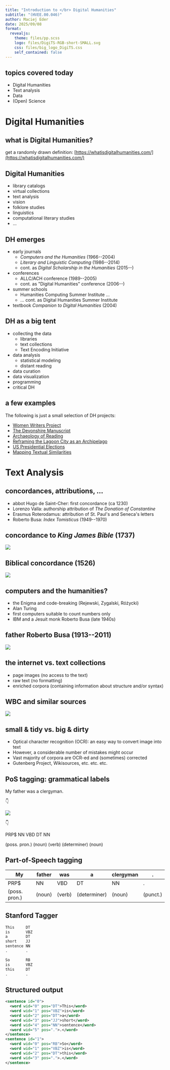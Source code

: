 ```yaml
---
title: "Introduction to </br> Digital Humanities"
subtitle: "(HVEE.00.046)"
author: Maciej Eder
date: 2025/09/08
format: 
  revealjs:
    theme: files/pp.scss
    logo: files/DigiTS-RGB-short-SMALL.svg
    css: files/big_logo_DigiTS.css
    self_contained: false
---
```




## topics covered today

- Digital Humanities
- Text analysis
- Data
- (Open) Science



# Digital Humanities



## what is Digital Humanities?

get a randomly drawn definition: [https://whatisdigitalhumanities.com/](https://whatisdigitalhumanities.com/)


## Digital Humanities

- library catalogs
- virtual collections
- text analysis
- vision
- folklore studies
- linguistics
- computational literary studies
- ...


## DH emerges

- early journals
    - _Computers and the Humanities_ (1966--2004)
    - _Literary and Linguistic Computing_ (1986--2014)
    - cont. as _Digital Scholarship in the Humanities_ (2015--)
- conferences
    - ALLC/ACH conference (1989--2005)
    - cont. as "Digital Humanities" conference (2006--)
- summer schools
    - Humanities Computing Summer Institute ...
    - ... cont. as Digital Humanities Summer Institute
- textbook _Companion to Digital Humanities_ (2004)



## DH as a big tent

- collecting the data
    - libraries
    - text collections
    - Text Encoding Initiative
- data analysis
    - statistical modeling
    - distant reading
- data curation
- data visualization
- programming
- critical DH


## a few examples

The following is just a small selection of DH projects:

- [Women Writers Project](https://cssh.northeastern.edu/nulab/wwp/)
- [The Devonshire Manuscript](https://en.wikibooks.org/wiki/The_Devonshire_Manuscript)
- [Archaeology of Reading](https://archaeologyofreading.org/)
- [Reframing the Lagoon City as an Archipelago](https://veniss.eu/)
- [US Presidential Elections](https://dsl.richmond.edu/panorama/electingthepresident)
- [Mapping Textual Similarities](https://computationalstylistics.github.io/projects/bootstrap-networks/)




# Text Analysis


## concordances, attributions, ...

- abbot Hugo de Saint-Cher: first concordance (ca 1230)
- Lorenzo Valla: authorship attribution of _The Donation of Constantine_
- Erasmus Roterodamus: attribution of St. Paul's and Seneca's letters
- Roberto Busa: _Index Tomisticus_ (1949--1970)




## concordance to _King James Bible_ (1737)

![](files/CrudenConcordance.jpg)




## Biblical concordance (1526)

![](files/f8highres.jpg)




## computers and the humanities?

- the Enigma and code-breaking (Rejewski, Zygalski, Różycki)
- Alan Turing
- first computers suitable to count numbers only
- IBM and a Jesuit monk Roberto Busa (late 1940s)




## father Roberto Busa (1913--2011)

![](files/184q05a.jpg)






## the internet vs. text collections


- page images (no access to the text)
- raw text (no formatting)
- enriched corpora (containing information about structure and/or syntax)


## WBC and similar sources

![](files/443px-Odprawa.jpg)



## small & tidy vs. big & dirty

- Optical character recognition (OCR): an easy way to convert image into text
- However, a considerable number of mistakes might occur
- Vast majority of corpora are OCR-ed and (sometimes) corrected
- Gutenberg Project, Wikisources, etc. etc. etc.


## PoS tagging: grammatical labels

My father was a clergyman.

👇

![](files/blackbox.jpg)

👇

PRP$ NN VBD DT NN

(poss. pron.) (noun) (verb) (determiner) (noun)


## Part-of-Speech tagging


| My   | father | was  | a  | clergyman | . |
|------|--------|------|----|-----------|---|
| PRP$ |   NN   |  VBD | DT |   NN |  . | 
| (poss. pron.) | (noun) | (verb) | (determiner) | (noun) | (punct.) |


## Stanford Tagger

``` txt
This     DT
is       VBZ
a        DT
short    JJ
sentence NN
.        .

So       RB
is       VBZ
this     DT
.        .
```


## Structured output

``` xml
<sentence id="0">
  <word wid="0" pos="DT">This</word>
  <word wid="1" pos="VBZ">is</word>
  <word wid="2" pos="DT">a</word>
  <word wid="3" pos="JJ">short</word>
  <word wid="4" pos="NN">sentence</word>
  <word wid="5" pos=".">.</word>
</sentence>
<sentence id="1">
  <word wid="0" pos="RB">So</word>
  <word wid="1" pos="VBZ">is</word>
  <word wid="2" pos="DT">this</word>
  <word wid="3" pos=".">.</word>
</sentence>
```




